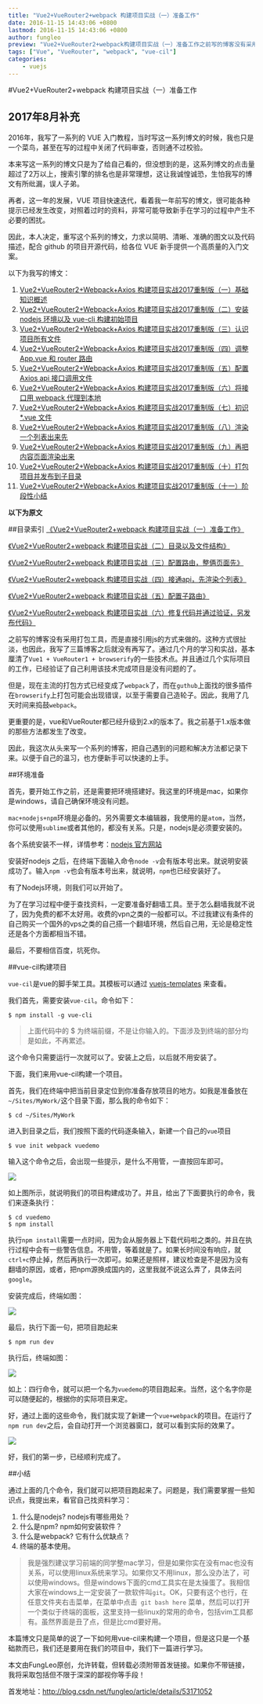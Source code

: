 ```yaml
---
title: "Vue2+VueRouter2+webpack 构建项目实战（一）准备工作"
date: 2016-11-15 14:43:06 +0800
lastmod: 2016-11-15 14:43:06 +0800
author: fungleo
preview: "Vue2+VueRouter2+webpack构建项目实战（一）准备工作之前写的博客没有采用打包工具，而是直接引用js的方式来做的。这种方式很扯淡，也因此，我写了三篇博客之后就没有再写了。通过几个月的学习和实战，基本厘清了Vue1+VueRouter1+browserify的一些技术点。并且通过几个实际项目的工作，已经验证了自己利用该技术完成项目是没有问题的了。但是，现在主流的打包方式已经"
tags: ["Vue", "VueRouter", "webpack", "vue-cil"]
categories:
    - vuejs
---
```


#Vue2+VueRouter2+webpack 构建项目实战（一）准备工作

## 2017年8月补充

2016年，我写了一系列的 VUE 入门教程，当时写这一系列博文的时候，我也只是一个菜鸟，甚至在写的过程中关闭了代码审查，否则通不过校验。

本来写这一系列的博文只是为了给自己看的，但没想到的是，这系列博文的点击量超过了2万以上，搜索引擎的排名也是非常理想，这让我诚惶诚恐，生怕我写的博文有所纰漏，误人子弟。

再者，这一年的发展，VUE 项目快速迭代，看着我一年前写的博文，很可能各种提示已经发生改变，对照着过时的资料，非常可能导致新手在学习的过程中产生不必要的困扰。

因此，本人决定，重写这个系列的博文，力求以简明、清晰、准确的图文以及代码描述，配合 github 的项目开源代码，给各位 VUE 新手提供一个高质量的入门文案。

以下为我写的博文：

1. [Vue2+VueRouter2+Webpack+Axios 构建项目实战2017重制版（一）基础知识概述](http://blog.csdn.net/fungleo/article/details/77575077)
2. [Vue2+VueRouter2+Webpack+Axios 构建项目实战2017重制版（二）安装 nodejs 环境以及 vue-cli 构建初始项目](http://blog.csdn.net/fungleo/article/details/77584701)
3. [Vue2+VueRouter2+Webpack+Axios 构建项目实战2017重制版（三）认识项目所有文件](http://blog.csdn.net/fungleo/article/details/77585205)
4. [Vue2+VueRouter2+Webpack+Axios 构建项目实战2017重制版（四）调整 App.vue 和 router 路由](http://blog.csdn.net/fungleo/article/details/77600798)
5. [Vue2+VueRouter2+Webpack+Axios 构建项目实战2017重制版（五）配置 Axios api 接口调用文件](http://blog.csdn.net/fungleo/article/details/77601270)
6. [Vue2+VueRouter2+Webpack+Axios 构建项目实战2017重制版（六）将接口用 webpack 代理到本地](http://blog.csdn.net/fungleo/article/details/77601761)
7. [Vue2+VueRouter2+Webpack+Axios 构建项目实战2017重制版（七）初识 *.vue 文件](http://blog.csdn.net/fungleo/article/details/77602914)
8. [Vue2+VueRouter2+Webpack+Axios 构建项目实战2017重制版（八）渲染一个列表出来先](http://blog.csdn.net/fungleo/article/details/77603537)
9. [Vue2+VueRouter2+Webpack+Axios 构建项目实战2017重制版（九）再把内容页面渲染出来](http://blog.csdn.net/fungleo/article/details/77604490)
10. [Vue2+VueRouter2+Webpack+Axios 构建项目实战2017重制版（十）打包项目并发布到子目录](http://blog.csdn.net/fungleo/article/details/77606216)
11. [Vue2+VueRouter2+Webpack+Axios 构建项目实战2017重制版（十一）阶段性小结](http://blog.csdn.net/fungleo/article/details/77606321)

**以下为原文**



##目录索引
[《Vue2+VueRouter2+webpack 构建项目实战（一）准备工作》](http://blog.csdn.net/fungleo/article/details/53171052)

[《Vue2+VueRouter2+webpack 构建项目实战（二）目录以及文件结构》](http://blog.csdn.net/fungleo/article/details/53171614)

[《Vue2+VueRouter2+webpack 构建项目实战（三）配置路由，整俩页面先》](http://blog.csdn.net/FungLeo/article/details/53199436)

[《Vue2+VueRouter2+webpack 构建项目实战（四）接通api，先渲染个列表》](http://blog.csdn.net/fungleo/article/details/53202276)

[《Vue2+VueRouter2+webpack 构建项目实战（五）配置子路由》](http://blog.csdn.net/fungleo/article/details/53213167)

[《Vue2+VueRouter2+webpack 构建项目实战（六）修复代码并通过验证，另发布代码》](http://blog.csdn.net/fungleo/article/details/54602753)

之前写的博客没有采用打包工具，而是直接引用js的方式来做的。这种方式很扯淡，也因此，我写了三篇博客之后就没有再写了。通过几个月的学习和实战，基本厘清了`Vue1 + VueRouter1 + browserify`的一些技术点。并且通过几个实际项目的工作，已经验证了自己利用该技术完成项目是没有问题的了。

但是，现在主流的打包方式已经变成了`webpack`了，而在`guthub`上面找的很多插件在`browserify`上打包可能会出现错误，以至于需要自己造轮子。因此，我用了几天时间来捣鼓`webpack`。

更重要的是，vue和VueRouter都已经升级到2.x的版本了。我之前基于1.x版本做的那些方法都发生了改变。

因此，我这次从头来写一个系列的博客，把自己遇到的问题和解决方法都记录下来。以便于自己的温习，也方便新手可以快速的上手。

##环境准备

首先，要开始工作之前，还是需要把环境搭建好。我这里的环境是mac，如果你是windows，请自己确保环境没有问题。

`mac+nodejs+npm`环境是必备的。另外需要文本编辑器，我使用的是`atom`，当然，你可以使用`sublime`或者其他的，都没有关系。只是，nodejs是必须要安装的。

各个系统安装不一样，详情参考：[nodejs 官方网站](https://nodejs.org/en/)

安装好nodejs 之后，在终端下面输入命令`node -v`会有版本号出来。就说明安装成功了。输入`npm -v`也会有版本号出来，就说明，`npm`也已经安装好了。

有了Nodejs环境，则我们可以开始了。

为了在学习过程中便于查找资料，一定要准备好翻墙工具。至于怎么翻墙我就不说了，因为免费的都不太好用。收费的vpn之类的一般都可以。不过我建议有条件的自己购买一个国外的vps之类的自己搭一个翻墙环境，然后自己用，无论是稳定性还是各个方面都相当不错。

最后，不要相信百度，坑死你。

##vue-cil构建项目

`vue-cil`是vue的脚手架工具。其模板可以通过 [vuejs-templates](https://github.com/vuejs-templates/webpack) 来查看。

我们首先，需要安装`vue-cil`。命令如下：

```
$ npm install -g vue-cli
```
>上面代码中的 $ 为终端前缀，不是让你输入的。下面涉及到终端的部分均是如此，不再累述。

这个命令只需要运行一次就可以了。安装上之后，以后就不用安装了。

下面，我们来用vue-cil构建一个项目。

首先，我们在终端中把当前目录定位到你准备存放项目的地方。如我是准备放在`~/Sites/MyWork/`这个目录下面，那么我的命令如下：

```
$ cd ~/Sites/MyWork
```
进入到目录之后，我们按照下面的代码逐条输入，新建一个自己的`vue`项目

```
$ vue init webpack vuedemo
```
输入这个命令之后，会出现一些提示，是什么不用管，一直按回车即可。

![](http://ww1.sinaimg.cn/large/0060lm7Tgw1f9srus1w5nj30gy0c80uu.jpg)

如上图所示，就说明我们的项目构建成功了。并且，给出了下面要执行的命令，我们来逐条执行：
```
$ cd vuedemo
$ npm install
```
执行`npm install`需要一点时间，因为会从服务器上下载代码啦之类的。并且在执行过程中会有一些警告信息。不用管，等着就是了。如果长时间没有响应，就`ctrl+c`停止掉，然后再执行一次即可。如果还是照样，建议检查是不是因为没有翻墙的原因，或者，把npm源换成国内的，这里我就不说这么弄了，具体去问`google`。

安装完成后，终端如图：

![](http://ww4.sinaimg.cn/large/0060lm7Tgw1f9ss1ewyg4j30ei0fatcg.jpg)

最后，执行下面一句，把项目跑起来
```
$ npm run dev
```
执行后，终端如图：

![](http://ww2.sinaimg.cn/large/0060lm7Tgw1f9ss3mbguej30dq0b176k.jpg)


如上：四行命令，就可以把一个名为`vuedemo`的项目跑起来。当然，这个名字你是可以随便起的，根据你的实际项目来定。

好，通过上面的这些命令，我们就实现了新建一个`vue+webpack`的项目。在运行了`npm run dev`之后，会自动打开一个浏览器窗口，就可以看到实际的效果了。

![](http://ww2.sinaimg.cn/large/0060lm7Tgw1f9ss3manp3j30ec0fogmk.jpg)

好，我们的第一步，已经顺利完成了。

##小结

通过上面的几个命令，我们就可以把项目跑起来了。问题是，我们需要掌握一些知识点，我提出来，看官自己找资料学习：

1. 什么是nodejs? nodejs有哪些用处？
2. 什么是npm? npm如何安装软件？
3. 什么是webpack? 它有什么优缺点？
4. 终端的基本使用。

> 我是强烈建议学习前端的同学整mac学习，但是如果你实在没有mac也没有关系，可以使用linux系统来学习。如果你又不用linux，那么没办法了，可以使用windows。但是windows下面的cmd工具实在是太操蛋了。我相信大家在windows上一定安装了一款软件叫`git`。OK，只要有这个也行，在任意文件夹右击菜单，在菜单中点击` git bash here` 菜单，然后可以打开一个类似于终端的面板，这里支持一些linux的常用的命令，包括vim工具都有。虽然界面是丑了点，但是比cmd要好用。

本篇博文只是简单的说了一下如何用vue-cil来构建一个项目，但是这只是一个基础款而已，我们还是要用在我们的项目中，我们下一篇进行学习。

本文由FungLeo原创，允许转载，但转载必须附带首发链接。如果你不带链接，我将采取包括但不限于深深的鄙视你等手段！

首发地址：http://blog.csdn.net/fungleo/article/details/53171052
